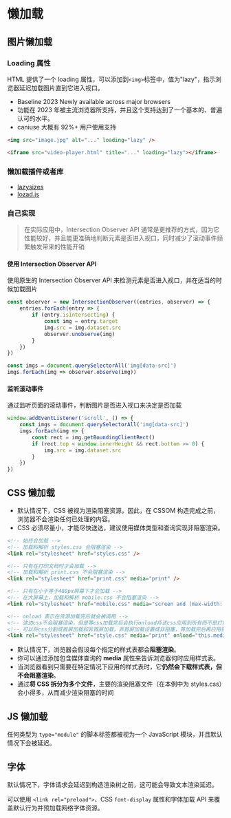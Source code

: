 # 懒加载

## 图片懒加载

### Loading 属性

HTML 提供了一个 loading 属性，可以添加到`<img>`标签中，值为"lazy"，指示浏览器延迟加载图片直到它进入视口。

-   Baseline 2023 Newly available across major browsers
-   功能在 2023 年被主流浏览器所支持，并且这个支持达到了一个基本的、普遍认可的水平。
-   caniuse 大概有 92%+ 用户使用支持

```html
<img src="image.jpg" alt="..." loading="lazy" />

<iframe src="video-player.html" title="..." loading="lazy"></iframe>
```

### 懒加载插件或者库

-   [lazysizes](https://github.com/aFarkas/lazysizes)
-   [lozad.js](https://github.com/ApoorvSaxena/lozad.js/)

### 自己实现

> 在实际应用中，Intersection Observer API 通常是更推荐的方式，因为它性能较好，并且能更准确地判断元素是否进入视口，同时减少了滚动事件频繁触发带来的性能开销

#### 使用 Intersection Observer API

使用原生的 Intersection Observer API 来检测元素是否进入视口，并在适当的时候加载图片

```js
const observer = new IntersectionObserver((entries, observer) => {
    entries.forEach(entry => {
        if (entry.isIntersecting) {
            const img = entry.target
            img.src = img.dataset.src
            observer.unobserve(img)
        }
    })
})

const imgs = document.querySelectorAll('img[data-src]')
imgs.forEach(img => observer.observe(img))
```

#### 监听滚动事件

通过监听页面的滚动事件，判断图片是否进入视口来决定是否加载

```js
window.addEventListener('scroll', () => {
    const imgs = document.querySelectorAll('img[data-src]')
    imgs.forEach(img => {
        const rect = img.getBoundingClientRect()
        if (rect.top < window.innerHeight && rect.bottom >= 0) {
            img.src = img.dataset.src
        }
    })
})
```

## CSS 懒加载

-   默认情况下，CSS 被视为渲染阻塞资源，因此，在 CSSOM 构造完成之前，浏览器不会渲染任何已处理的内容。
-   CSS 必须尽量小，才能尽快送达，建议使用媒体类型和查询实现非阻塞渲染。

```html
<!-- 始终会加载 -->
<!-- 加载和解析 styles.css 会阻塞渲染 -->
<link rel="stylesheet" href="styles.css" />

<!-- 只有在打印文档时才会加载 -->
<!-- 加载和解析 print.css 不会阻塞渲染 -->
<link rel="stylesheet" href="print.css" media="print" />

<!-- 只有在小于等于480px屏幕下才会加载 -->
<!-- 在大屏幕上，加载和解析 mobile.css 不会阻塞渲染 -->
<link rel="stylesheet" href="mobile.css" media="screen and (max-width: 480px)" />

<!-- onload 表示在资源加载完后就会被调用 -->
<!-- 这边css不会阻塞渲染，但是等css加载完后会执行onload将该css应用到所有而不是打印的时候 -->
<!-- 可以将css分割成首屏加载和非首屏加载，非首屏加载设置成非阻塞，等加载完后再应用到页面上 -->
<link rel="stylesheet" href="style.css" media="print" onload="this.media='all'" />
```

-   默认情况下，浏览器会假设每个指定的样式表都会**阻塞渲染**。
-   你可以通过添加包含媒体查询的 **media** 属性来告诉浏览器何时应用样式表。
-   当浏览器看到只需要在特定情况下应用的样式表时，它**仍然会下载样式表，但不会阻塞渲染**。
-   通过**将 CSS 拆分为多个文件**，主要的渲染阻塞文件（在本例中为 styles.css）会小得多，从而减少渲染阻塞的时间

## JS 懒加载

任何类型为 `type="module"` 的脚本标签都被视为一个 JavaScript 模块，并且默认情况下会被延迟。

## 字体

默认情况下，字体请求会延迟到构造渲染树之前，这可能会导致文本渲染延迟。

可以使用 `<link rel="preload">`、CSS `font-display` 属性和字体加载 API 来覆盖默认行为并预加载网络字体资源。

